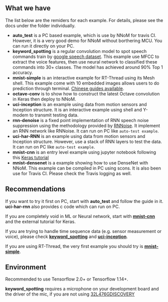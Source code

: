 
## What we have

The list below are the remiders for each example. 
For details, please see the docs under the folder individually. 

- **auto_test** is a PC based example, which is use by NNoM for travis CI. However, it is a very good demo for NNoM without borthering MCU. 
You can run it directly on your PC. 
- **keyword_spotting** is a regular convolution model to spot speech commands train by [google speech dataset](https://ai.googleblog.com/2017/08/launching-speech-commands-dataset.html). 
This example use MFCC to extract the voice features, then use neural network to classified these commands into 30+ classes. 
The model has achieved around 90% Top 1 accuracy. 
- **mnist-simple** is an interactive example for RT-Thread using its Mesh shell. 
This example come with 10 embedded images allows users to do prediction through terminal. [Chinese guides available](../docs/example_mnist_simple_cn.md).
- **octave-conv** is to show how to construct the latest Octave convolution in Keras then deploy to NNoM. 
- **uci-inception** is an example using data from motion sensors and Inception structure. 
It is an interactive example using shell and Y-modem to transmit testing data. 
- **rnn-denoise** is a fixed point implementation of RNN speech noise suppression using the methodology provided by [RNNoise](https://jmvalin.ca/demo/rnnoise/). It implement an RNN network like RNNoise. It can run on PC like `auto-test example`.
- **uci-har-RNN** is an example using data from motion sensors and Inception structure. However, use a stack of RNN layers to test the data. It can run on PC like `auto-test example`.
- **mnist-cnn** is an entry level example using jupyter notebook following this [Keras tutorial](https://adventuresinmachinelearning.com/keras-tutorial-cnn-11-lines/) 
- **mnist-densenet** is a example showing how to use DenseNet with NNoM. 
This example can be compiled in PC using scons. It is also been use for Travis CI. Please check the Travis logging as well. 

## Recommendations 

If you want to try it first on PC, start with **auto_test** and follow the guide in it. **uci-har-rnn** also provides c code which can run on PC. 

If you are completely void in ML or Neural network, start with **[mnist-cnn](mnist-cnn)** and the external tutorial for Keras. 

If you are trying to handle time sequence data (e.g. sensor measurement or voice), please check **[keyword_spotting](keyword_spotting)** and **[uci-inception](uci-inception)**.

If you are using RT-Thread, the very first example you should try is **[mnist-simple](mnist-simple)**.


## Environment 

Recommended to use Tensorflow 2.0+ or Tensorflow 1.14+. 

**keyword_spotting** requires a microphone on your development board and the driver of the mic, if you are not using [32L476GDISCOVERY](https://www.st.com/en/evaluation-tools/32l476gdiscovery.html)




